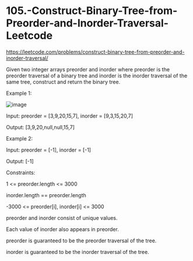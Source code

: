 # 105.-Construct-Binary-Tree-from-Preorder-and-Inorder-Traversal-Leetcode

https://leetcode.com/problems/construct-binary-tree-from-preorder-and-inorder-traversal/


Given two integer arrays preorder and inorder where preorder is the preorder traversal of a binary tree and inorder is the inorder traversal of the same tree, construct and return the binary tree.

 

Example 1:

![image](https://user-images.githubusercontent.com/63790684/127113103-6da9d533-ab58-49c3-af6f-f2929a440dac.png)


Input: preorder = [3,9,20,15,7], inorder = [9,3,15,20,7]


Output: [3,9,20,null,null,15,7]


Example 2:


Input: preorder = [-1], inorder = [-1]


Output: [-1]
 

Constraints:


1 <= preorder.length <= 3000


inorder.length == preorder.length


-3000 <= preorder[i], inorder[i] <= 3000


preorder and inorder consist of unique values.


Each value of inorder also appears in preorder.


preorder is guaranteed to be the preorder traversal of the tree.


inorder is guaranteed to be the inorder traversal of the tree.
